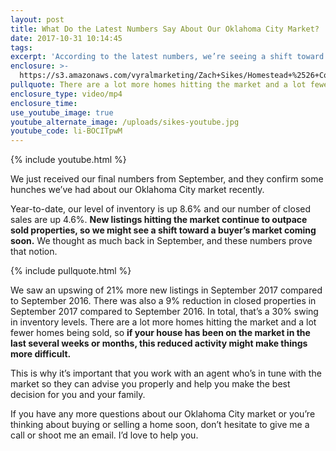 ```yaml
---
layout: post
title: What Do the Latest Numbers Say About Our Oklahoma City Market?
date: 2017-10-31 10:14:45
tags:
excerpt: 'According to the latest numbers, we’re seeing a shift toward a buyer’s market.'
enclosure: >-
  https://s3.amazonaws.com/vyralmarketing/Zach+Sikes/Homestead+%2526+Co-+What+Do+the+Latest+Numbers+Say+About+Our+Oklahoma+City+Market%253F.mp4
pullquote: There are a lot more homes hitting the market and a lot fewer homes being sol
enclosure_type: video/mp4
enclosure_time:
use_youtube_image: true
youtube_alternate_image: /uploads/sikes-youtube.jpg
youtube_code: li-BOCITpwM
---
```



{% include youtube.html %}

We just received our final numbers from September, and they confirm some hunches we’ve had about our Oklahoma City market recently.

Year-to-date, our level of inventory is up 8.6% and our number of closed sales are up 4.6%. **New listings hitting the market continue to outpace sold properties, so we might see a shift toward a buyer’s market coming soon.** We thought as much back in September, and these numbers prove that notion.

{% include pullquote.html %}

We saw an upswing of 21% more new listings in September 2017 compared to September 2016. There was also a 9% reduction in closed properties in September 2017 compared to September 2016. In total, that’s a 30% swing in inventory levels. There are a lot more homes hitting the market and a lot fewer homes being sold, so **if your house has been on the market in the last several weeks or months, this reduced activity might make things more difficult.**

This is why it’s important that you work with an agent who’s in tune with the market so they can advise you properly and help you make the best decision for you and your family.

If you have any more questions about our Oklahoma City market or you’re thinking about buying or selling a home soon, don’t hesitate to give me a call or shoot me an email. I’d love to help you.